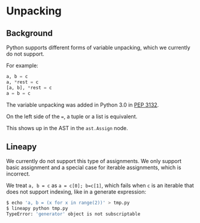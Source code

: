 # Unpacking

## Background

Python supports different forms of variable unpacking, which we currently do not support.

For example:

```python
a, b = c
a, *rest = c
[a, b], *rest = c
a = b = c
```

The variable unpacking was added in Python 3.0 in [PEP 3132](https://www.python.org/dev/peps/pep-3132/).

On the left side of the `=`, a tuple or a list is equivalent.

This shows up in the AST in the `ast.Assign` node.


## Lineapy

We currently do not support this type of assignments. We only support basic assignment and a special case for
iterable assignments, which is incorrect.

We treat `a, b = c` as `a = c[0]; b=c[1]`, which fails when `c` is an
iterable that does not support indexing, like in a generate expression:

```bash
$ echo 'a, b = (x for x in range(2))' > tmp.py
$ lineapy python tmp.py
TypeError: 'generator' object is not subscriptable
```



